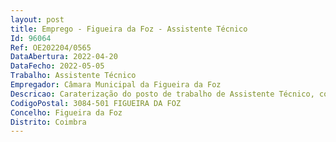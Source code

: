 ```yaml
--- 
layout: post
title: Emprego - Figueira da Foz - Assistente Técnico
Id: 96064
Ref: OE202204/0565
DataAbertura: 2022-04-20
DataFecho: 2022-05-05
Trabalho: Assistente Técnico
Empregador: Câmara Municipal da Figueira da Foz
Descricao: Caraterização do posto de trabalho de Assistente Técnico, com conteúdo funcional inerente à carreira geral e categoria de assistente Técnico, conforme Anexo à LTFP, aprovada pela Lei n.º 35 2014, de 20 de junho, referido no n.º 2, do artigo 88.º da mesma.   Ao Assistente Técnico, da área administrativa compete exercer as seguintes funções    Executar o expediente e assegurar o processamento administrativo dos assuntos que pela unidade orgânica sejam tramitados  Proceder à organização, arquivo e conservação dos documentos, bem como à instrução dos processos administrativos, com vista à apreciação e decisões superiores  Solicitar pareceres a outras entidades vinculadas por lei  Elaborar Alvarás de licença de construção de obras particulares, de habitabilidade e de loteamento  Elaborar informações de carácter geral, durante a tramitação processual  Conhecer o Regime Jurídico da Edificação e Urbanização (RJUE), o Regulamento Urbanístico (RU) e o Código de Procedimento Administrativo (CPA)  Elaborar todo o tipo de ofícios e certidões, no âmbito da tramitação processual e referidos regimes jurídicos  Movimentar e informar os processos afetos à Divisão de Urbanismo, nas aplicações informática existentes  SPO, Epaper, Sirjue, Balcão do Empreendedor, SIR e MyDoc  Organizar e classificar os processos existentes e considerados concluídos, para remessa ao arquivo geral  Receber e encaminhar todo o tipo de requerimentos, exposições, reclamações e e mails apresentados pelos munícipes no âmbito do funcionamento e das competências da Divisão de Urbanismo  Fornecer plantas topográficas  Prestar informações diversas, presencialmente ou por telefone e por email, sobre a instrução e procedimentos inerentes aos assuntos da competência desta Divisão  Efetuar atendimento digitalmente assistido – acesso aos serviços de forma mediada no âmbito do Balcão do Empreendedor, designadamente    alojamento local, estabelecimentos de comércio, serviços e restauração e estabelecimentos industriais  Colaborar na desmaterialização dos procedimentos administrativos, relacionados com os licenciamentos, o registo, instrução, saneamento liminar e tramitação de processos no âmbito do RJUE  Verificar a instrução dos processos  Dominar regras de higiene e segurança dos equipamentos municipais, principalmente naqueles onde esteja a desenvolver maioritariamente a sua atividade.
CodigoPostal: 3084-501 FIGUEIRA DA FOZ
Concelho: Figueira da Foz
Distrito: Coimbra
--- 
```

